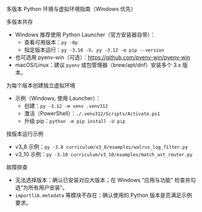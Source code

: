 多版本 Python 环境与虚拟环境指南（Windows 优先）

多版本共存
- Windows 推荐使用 Python Launcher（官方安装器自带）：
  - 查看可用版本：`py -0p`
  - 指定版本运行：`py -3.10 -V`、`py -3.12 -m pip --version`
- 也可选用 pyenv-win（可选）：https://github.com/pyenv-win/pyenv-win
- macOS/Linux：建议 `pyenv` 或包管理器（brew/apt/dnf）安装多个 3.x 版本。

为每个版本创建独立虚拟环境
- 示例（Windows, 使用 Launcher）：
  - 创建：`py -3.12 -m venv .venv312`
  - 激活（PowerShell）：`./.venv312/Scripts/Activate.ps1`
  - 升级 pip：`python -m pip install -U pip`

按版本运行示例
- v3_8 示例：`py -3.8 curriculum/v3_8/examples/walrus_log_filter.py`
- v3_10 示例：`py -3.10 curriculum/v3_10/examples/match_ast_router.py`

故障排查
- 无法选择版本：确认已安装对应大版本；在 Windows “应用与功能” 检查并勾选“为所有用户安装”。
- `importlib.metadata` 等模块不存在：确认使用的 Python 版本是否满足示例要求。


